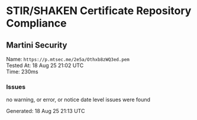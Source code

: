 # STIR/SHAKEN Certificate Repository Compliance

## Martini Security

Name: `https://p.mtsec.me/2e5a/Othxb8zWQ3ed.pem`\
Tested At: 18 Aug 25 21:02 UTC\
Time: 230ms

### Issues

no warning, or error, or notice date level issues were found

Generated: 18 Aug 25 21:13 UTC